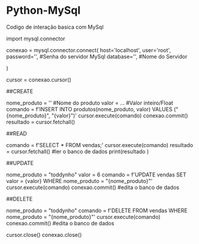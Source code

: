 # Python-MySql
Codigo de interação basica com MySql

import mysql.connector

conexao = mysql.connector.connect(
    host='localhost',
    user='root',
    password='', #Senha do servidor MySql
    database='', #Nome do Servidor
    
)

cursor = conexao.cursor()

##CREATE

nome_produto = '' #Nome do produto 
valor = ... #Valor inteiro/Float
comando = f'INSERT INTO produtos(nome_produto, valor) VALUES ("{nome_produto}", "{valor}")'
cursor.execute(comando) 
conexao.commit() 
resultado = cursor.fetchall() 


##READ

comando = f'SELECT * FROM vendas;'
cursor.execute(comando) 
resultado = cursor.fetchall() #ler o banco de dados
print(resultado )

##UPDATE

nome_produto = "toddynho"
valor = 6
comando = f'UPDATE vendas SET valor = {valor} WHERE nome_produto = "{nome_produto}"'
cursor.execute(comando) 
conexao.commit() #edita o banco de dados

##DELETE

nome_produto = "toddynho"
comando = f'DELETE FROM vendas WHERE nome_produto = "{nome_produto}"'
cursor.execute(comando) 
conexao.commit() #edita o banco de dados

cursor.close()
conexao.close()
